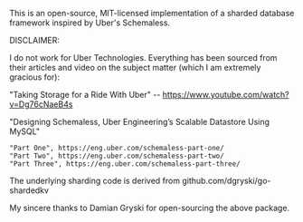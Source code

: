 
This is an open-source, MIT-licensed implementation of a sharded database
framework inspired by Uber's Schemaless.

DISCLAIMER:

I do not work for Uber Technologies. Everything has been sourced from their
articles and video on the subject matter (which I am extremely gracious for): 

"Taking Storage for a Ride With Uber" -- https://www.youtube.com/watch?v=Dg76cNaeB4s

"Designing Schemaless, Uber Engineering’s Scalable Datastore Using MySQL"

	"Part One", https://eng.uber.com/schemaless-part-one/ 
	"Part Two", https://eng.uber.com/schemaless-part-two/ 
	"Part Three", https://eng.uber.com/schemaless-part-three/ 

The underlying sharding code is derived from github.com/dgryski/go-shardedkv

My sincere thanks to Damian Gryski for open-sourcing the above package.

